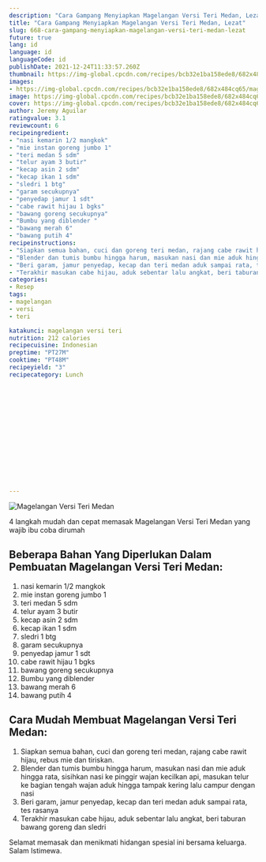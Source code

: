 ```yaml
---
description: "Cara Gampang Menyiapkan Magelangan Versi Teri Medan, Lezat"
title: "Cara Gampang Menyiapkan Magelangan Versi Teri Medan, Lezat"
slug: 668-cara-gampang-menyiapkan-magelangan-versi-teri-medan-lezat
future: true
lang: id
language: id
languageCode: id
publishDate: 2021-12-24T11:33:57.260Z 
thumbnail: https://img-global.cpcdn.com/recipes/bcb32e1ba158ede8/682x484cq65/magelangan-versi-teri-medan-foto-resep-utama.webp
images:
- https://img-global.cpcdn.com/recipes/bcb32e1ba158ede8/682x484cq65/magelangan-versi-teri-medan-foto-resep-utama.webp
image: https://img-global.cpcdn.com/recipes/bcb32e1ba158ede8/682x484cq65/magelangan-versi-teri-medan-foto-resep-utama.webp
cover: https://img-global.cpcdn.com/recipes/bcb32e1ba158ede8/682x484cq65/magelangan-versi-teri-medan-foto-resep-utama.webp
author: Jeremy Aguilar
ratingvalue: 3.1
reviewcount: 6
recipeingredient:
- "nasi kemarin 1/2 mangkok"
- "mie instan goreng jumbo 1"
- "teri medan 5 sdm"
- "telur ayam 3 butir"
- "kecap asin 2 sdm"
- "kecap ikan 1 sdm"
- "sledri 1 btg"
- "garam secukupnya"
- "penyedap jamur 1 sdt"
- "cabe rawit hijau 1 bgks"
- "bawang goreng secukupnya"
- "Bumbu yang diblender "
- "bawang merah 6"
- "bawang putih 4"
recipeinstructions:
- "Siapkan semua bahan, cuci dan goreng teri medan, rajang cabe rawit hijau, rebus mie dan tiriskan."
- "Blender dan tumis bumbu hingga harum, masukan nasi dan mie aduk hingga rata, sisihkan nasi ke pinggir wajan kecilkan api, masukan telur ke bagian tengah wajan aduk hingga tampak kering lalu campur dengan nasi"
- "Beri garam, jamur penyedap, kecap dan teri medan aduk sampai rata, tes rasanya"
- "Terakhir masukan cabe hijau, aduk sebentar lalu angkat, beri taburan bawang goreng dan sledri"
categories:
- Resep
tags:
- magelangan
- versi
- teri

katakunci: magelangan versi teri 
nutrition: 212 calories
recipecuisine: Indonesian
preptime: "PT27M"
cooktime: "PT48M"
recipeyield: "3"
recipecategory: Lunch


     
    
    
    
    
    
    
    
    
    
    
      
    
---
```



![Magelangan Versi Teri Medan](https://img-global.cpcdn.com/recipes/bcb32e1ba158ede8/682x484cq65/magelangan-versi-teri-medan-foto-resep-utama.webp)

4 langkah mudah dan cepat memasak  Magelangan Versi Teri Medan yang wajib ibu coba dirumah

<!--inarticleads1-->

## Beberapa Bahan Yang Diperlukan Dalam Pembuatan Magelangan Versi Teri Medan:

1. nasi kemarin 1/2 mangkok
1. mie instan goreng jumbo 1
1. teri medan 5 sdm
1. telur ayam 3 butir
1. kecap asin 2 sdm
1. kecap ikan 1 sdm
1. sledri 1 btg
1. garam secukupnya
1. penyedap jamur 1 sdt
1. cabe rawit hijau 1 bgks
1. bawang goreng secukupnya
1. Bumbu yang diblender 
1. bawang merah 6
1. bawang putih 4



<!--inarticleads2-->

## Cara Mudah Membuat Magelangan Versi Teri Medan:

1. Siapkan semua bahan, cuci dan goreng teri medan, rajang cabe rawit hijau, rebus mie dan tiriskan.
1. Blender dan tumis bumbu hingga harum, masukan nasi dan mie aduk hingga rata, sisihkan nasi ke pinggir wajan kecilkan api, masukan telur ke bagian tengah wajan aduk hingga tampak kering lalu campur dengan nasi
1. Beri garam, jamur penyedap, kecap dan teri medan aduk sampai rata, tes rasanya
1. Terakhir masukan cabe hijau, aduk sebentar lalu angkat, beri taburan bawang goreng dan sledri




Selamat memasak dan menikmati hidangan spesial ini bersama keluarga. Salam Istimewa.

